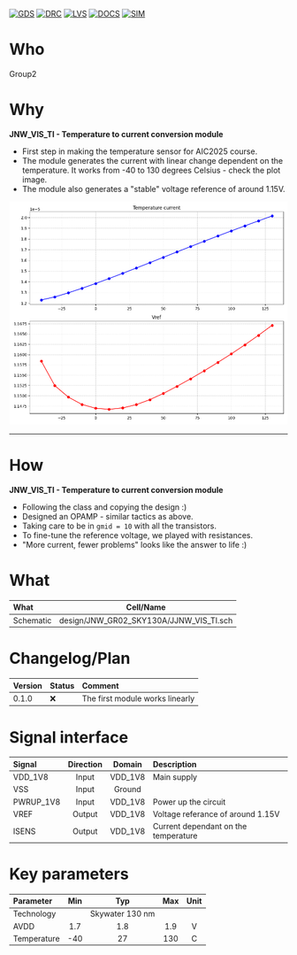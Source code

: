 
[![GDS](../../actions/workflows/gds.yaml/badge.svg)](../../actions/workflows/gds.yaml)
[![DRC](../../actions/workflows/drc.yaml/badge.svg)](../../actions/workflows/drc.yaml)
[![LVS](../../actions/workflows/lvs.yaml/badge.svg)](../../actions/workflows/lvs.yaml)
[![DOCS](../../actions/workflows/docs.yaml/badge.svg)](../../actions/workflows/docs.yaml)
[![SIM](../../actions/workflows/sim.yaml/badge.svg)](../../actions/workflows/sim.yaml)

# Who
Group2

# Why

<explain why you made this module>

**JNW_VIS_TI - Temperature to current conversion module**  
- First step in making the temperature sensor for AIC2025 course.  
- The module generates the current with linear change dependent on the temperature. It works from -40 to 130 degrees Celsius - check the plot image.  
- The module also generates a "stable" voltage reference of around 1.15V.  

![Alt text](https://github.com/analogicus/jnw_gr02_sky130a/blob/main/sim/JNW_VIS_TI/Figure_1_GoodLinearity.png?raw=true)

---

# How

<explain short how you made this module>

**JNW_VIS_TI - Temperature to current conversion module**  
- Following the class and copying the design :)  
- Designed an OPAMP - similar tactics as above.  
- Taking care to be in `gmid = 10` with all the transistors.  
- To fine-tune the reference voltage, we played with resistances.  
- "More current, fewer problems" looks like the answer to life :)  


# What

| What            |        Cell/Name |
| :-              |  :-:       |
| Schematic       | design/JNW_GR02_SKY130A/JJNW_VIS_TI.sch |


# Changelog/Plan

| Version | Status | Comment|
| :---| :---| :---|
|0.1.0 | :x: | The first module works linearly |


# Signal interface

| Signal       | Direction | Domain  | Description                               |
| :---         | :---:     | :---:   | :---                                      |
| VDD_1V8         | Input     | VDD_1V8 | Main supply                              |
| VSS         | Input     | Ground  |                                           |
| PWRUP_1V8     | Input    | VDD_1V8 | Power up the circuit                       |
| VREF     | Output    | VDD_1V8 | Voltage referance of around 1.15V                       |
| ISENS     | Output    | VDD_1V8 | Current dependant on the temperature                       |


# Key parameters

| Parameter           | Min     | Typ           | Max     | Unit  |
| :---                | :---:     | :---:           | :---:     | :---: |
| Technology          |         | Skywater 130 nm |         |       |
| AVDD                | 1.7    | 1.8           | 1.9    | V     |
| Temperature         | -40     | 27            | 130     | C     |
